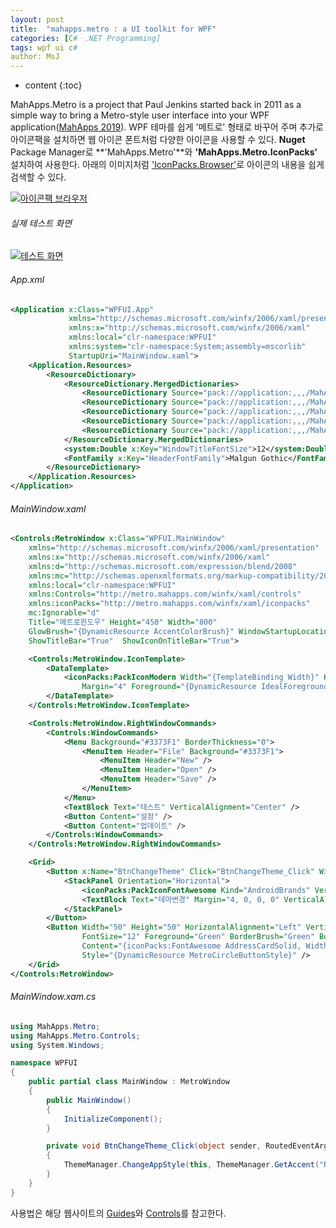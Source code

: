 ```yaml
---
layout: post
title:  "mahapps.metro : a UI toolkit for WPF"
categories: [C#ㆍ.NET Programming]
tags: wpf ui c#
author: MsJ
---
```


* content
{:toc}

MahApps.Metro is a project that Paul Jenkins started back in 2011 as a simple way to bring a Metro-style user interface into your WPF application([MahApps 2019](https://mahapps.com/about/)). WPF 테마를 쉽게 '메트로' 형태로 바꾸어 주며 추가로 아이콘팩을 설치하면 웹 아이콘 폰트처럼 다양한 아이콘을 사용할 수 있다. **Nuget** Package Manager로 **'MahApps.Metro'**와 **'MahApps.Metro.IconPacks'** 설치하여 사용한다. 아래의 이미지처럼 ['IconPacks.Browser'](https://github.com/MahApps/MahApps.Metro.IconPacks/releases)로 아이콘의 내용을 쉽게 검색할 수 있다.

[![아이콘팩 브라우저](https://msjo.kr/img/IconPack.jpg)](https://msjo.kr/img/IconPack.jpg)





###### 실제 테스트 화면

[![테스트 화면](https://msjo.kr/img/MahappsMetro.jpg)](https://msjo.kr/img/MahappsMetro.jpg)

###### App.xml

```xml
<Application x:Class="WPFUI.App"
             xmlns="http://schemas.microsoft.com/winfx/2006/xaml/presentation"
             xmlns:x="http://schemas.microsoft.com/winfx/2006/xaml"
             xmlns:local="clr-namespace:WPFUI"
             xmlns:system="clr-namespace:System;assembly=mscorlib"
             StartupUri="MainWindow.xaml">
    <Application.Resources>
        <ResourceDictionary>
            <ResourceDictionary.MergedDictionaries>
                <ResourceDictionary Source="pack://application:,,,/MahApps.Metro;component/Styles/Controls.xaml" />
                <ResourceDictionary Source="pack://application:,,,/MahApps.Metro;component/Styles/Fonts.xaml" />
                <ResourceDictionary Source="pack://application:,,,/MahApps.Metro;component/Styles/Colors.xaml" />
                <ResourceDictionary Source="pack://application:,,,/MahApps.Metro;component/Styles/Accents/Cobalt.xaml" />
                <ResourceDictionary Source="pack://application:,,,/MahApps.Metro;component/Styles/Accents/BaseLight.xaml" />
            </ResourceDictionary.MergedDictionaries>
            <system:Double x:Key="WindowTitleFontSize">12</system:Double>
            <FontFamily x:Key="HeaderFontFamily">Malgun Gothic</FontFamily>
        </ResourceDictionary>
    </Application.Resources>
</Application>
```

###### MainWindow.xaml

```xml
<Controls:MetroWindow x:Class="WPFUI.MainWindow"
    xmlns="http://schemas.microsoft.com/winfx/2006/xaml/presentation"
    xmlns:x="http://schemas.microsoft.com/winfx/2006/xaml"
    xmlns:d="http://schemas.microsoft.com/expression/blend/2008"
    xmlns:mc="http://schemas.openxmlformats.org/markup-compatibility/2006"
    xmlns:local="clr-namespace:WPFUI"
    xmlns:Controls="http://metro.mahapps.com/winfx/xaml/controls"
    xmlns:iconPacks="http://metro.mahapps.com/winfx/xaml/iconpacks"
    mc:Ignorable="d"
    Title="메트로윈도우" Height="450" Width="800"
    GlowBrush="{DynamicResource AccentColorBrush}" WindowStartupLocation="CenterScreen"
    ShowTitleBar="True"  ShowIconOnTitleBar="True">

    <Controls:MetroWindow.IconTemplate>
        <DataTemplate>
            <iconPacks:PackIconModern Width="{TemplateBinding Width}" Height="{TemplateBinding Height}"
                Margin="4" Foreground="{DynamicResource IdealForegroundColorBrush}" Kind="SocialApple" />
        </DataTemplate>
    </Controls:MetroWindow.IconTemplate>

    <Controls:MetroWindow.RightWindowCommands>
        <Controls:WindowCommands>
            <Menu Background="#3373F1" BorderThickness="0">
                <MenuItem Header="File" Background="#3373F1">
                    <MenuItem Header="New" />
                    <MenuItem Header="Open" />
                    <MenuItem Header="Save" />
                </MenuItem>
            </Menu>
            <TextBlock Text="테스트" VerticalAlignment="Center" />
            <Button Content="설정" />
            <Button Content="업데이트" />
        </Controls:WindowCommands>
    </Controls:MetroWindow.RightWindowCommands>

    <Grid>
        <Button x:Name="BtnChangeTheme" Click="BtnChangeTheme_Click" Width="100" Height="30">
            <StackPanel Orientation="Horizontal">
                <iconPacks:PackIconFontAwesome Kind="AndroidBrands" VerticalAlignment="Center" />
                <TextBlock Text="테마변경" Margin="4, 0, 0, 0" VerticalAlignment="Center" FontSize="12" />
            </StackPanel>
        </Button>
        <Button Width="50" Height="50" HorizontalAlignment="Left" VerticalAlignment="Center"
                FontSize="12" Foreground="Green" BorderBrush="Green" BorderThickness="1"
                Content="{iconPacks:FontAwesome AddressCardSolid, Width=24, Height=24}"
                Style="{DynamicResource MetroCircleButtonStyle}" />
    </Grid>
</Controls:MetroWindow>
```

###### MainWindow.xam.cs

```cs
using MahApps.Metro;
using MahApps.Metro.Controls;
using System.Windows;

namespace WPFUI
{
    public partial class MainWindow : MetroWindow
    {
        public MainWindow()
        {
            InitializeComponent();
        }

        private void BtnChangeTheme_Click(object sender, RoutedEventArgs e)
        {
            ThemeManager.ChangeAppStyle(this, ThemeManager.GetAccent("Red"), ThemeManager.GetAppTheme("BaseLight"));
        }
    }
}
```

사용법은 해당 웹사이트의 [Guides](https://mahapps.com/guides/)와 [Controls](https://mahapps.com/controls/)를 참고한다.

